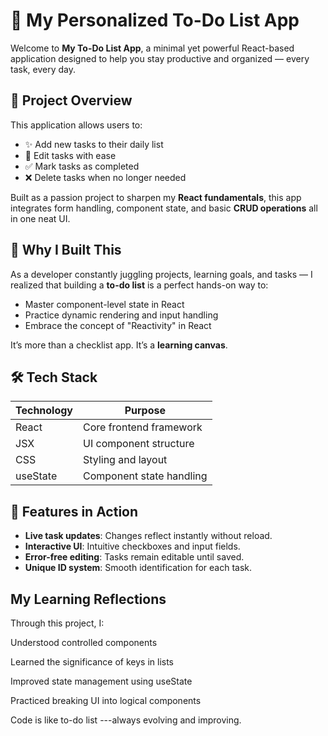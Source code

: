 # 📝 My Personalized To-Do List App

Welcome to **My To-Do List App**, a minimal yet powerful React-based application designed to help you stay productive and organized — every task, every day.

## 🚀 Project Overview

This application allows users to:
- ✨ Add new tasks to their daily list  
- 📝 Edit tasks with ease  
- ✅ Mark tasks as completed  
- ❌ Delete tasks when no longer needed

Built as a passion project to sharpen my **React fundamentals**, this app integrates form handling, component state, and basic **CRUD operations** all in one neat UI.

## 🎯 Why I Built This

As a developer constantly juggling projects, learning goals, and tasks — I realized that building a **to-do list** is a perfect hands-on way to:
- Master component-level state in React
- Practice dynamic rendering and input handling
- Embrace the concept of "Reactivity" in React

It’s more than a checklist app. It’s a **learning canvas**.

## 🛠️ Tech Stack

| Technology | Purpose                  |
|------------|--------------------------|
| React      | Core frontend framework  |
| JSX        | UI component structure   |
| CSS        | Styling and layout       |
| useState   | Component state handling |


## 🧠 Features in Action

- **Live task updates**: Changes reflect instantly without reload.
- **Interactive UI**: Intuitive checkboxes and input fields.
- **Error-free editing**: Tasks remain editable until saved.
- **Unique ID system**: Smooth identification for each task.

## My Learning Reflections
Through this project, I:

Understood controlled components

Learned the significance of keys in lists

Improved state management using useState

Practiced breaking UI into logical components


Code is like to-do list ---always evolving and improving.
